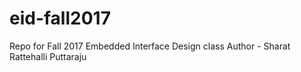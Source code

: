 # eid-fall2017
Repo for Fall 2017 Embedded Interface Design class
Author - Sharat Rattehalli Puttaraju
